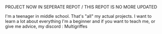 PROJECT NOW IN SEPERATE REPOT / THIS REPOT IS NO MORE UPDATED

I'm a teenager in middle school.
That's "all" my actual projects.
I want to learn a lot about everything
I'm a beginner and if you want to teach me, or give me advice, my discord : Multigriffes

